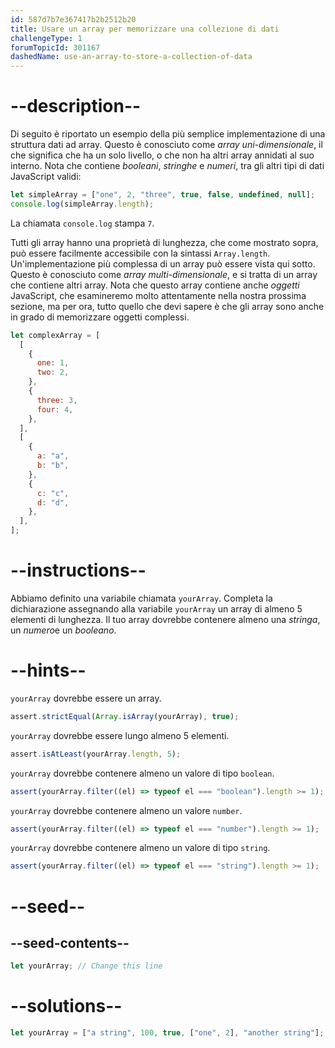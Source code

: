 ```yaml
---
id: 587d7b7e367417b2b2512b20
title: Usare un array per memorizzare una collezione di dati
challengeType: 1
forumTopicId: 301167
dashedName: use-an-array-to-store-a-collection-of-data
---
```


# --description--

Di seguito è riportato un esempio della più semplice implementazione di una struttura dati ad array. Questo è conosciuto come <dfn>array uni-dimensionale</dfn>, il che significa che ha un solo livello, o che non ha altri array annidati al suo interno. Nota che contiene <dfn>booleani</dfn>, <dfn>stringhe</dfn> e <dfn>numeri</dfn>, tra gli altri tipi di dati JavaScript validi:

```js
let simpleArray = ["one", 2, "three", true, false, undefined, null];
console.log(simpleArray.length);
```

La chiamata `console.log` stampa `7`.

Tutti gli array hanno una proprietà di lunghezza, che come mostrato sopra, può essere facilmente accessibile con la sintassi `Array.length`. Un'implementazione più complessa di un array può essere vista qui sotto. Questo è conosciuto come <dfn>array multi-dimensionale</dfn>, e si tratta di un array che contiene altri array. Nota che questo array contiene anche <dfn>oggetti</dfn> JavaScript, che esamineremo molto attentamente nella nostra prossima sezione, ma per ora, tutto quello che devi sapere è che gli array sono anche in grado di memorizzare oggetti complessi.

```js
let complexArray = [
  [
    {
      one: 1,
      two: 2,
    },
    {
      three: 3,
      four: 4,
    },
  ],
  [
    {
      a: "a",
      b: "b",
    },
    {
      c: "c",
      d: "d",
    },
  ],
];
```

# --instructions--

Abbiamo definito una variabile chiamata `yourArray`. Completa la dichiarazione assegnando alla variabile `yourArray` un array di almeno 5 elementi di lunghezza. Il tuo array dovrebbe contenere almeno una <dfn>stringa</dfn>, un <dfn>numero</dfn>e un <dfn>booleano</dfn>.

# --hints--

`yourArray` dovrebbe essere un array.

```js
assert.strictEqual(Array.isArray(yourArray), true);
```

`yourArray` dovrebbe essere lungo almeno 5 elementi.

```js
assert.isAtLeast(yourArray.length, 5);
```

`yourArray` dovrebbe contenere almeno un valore di tipo `boolean`.

```js
assert(yourArray.filter((el) => typeof el === "boolean").length >= 1);
```

`yourArray` dovrebbe contenere almeno un valore `number`.

```js
assert(yourArray.filter((el) => typeof el === "number").length >= 1);
```

`yourArray` dovrebbe contenere almeno un valore di tipo `string`.

```js
assert(yourArray.filter((el) => typeof el === "string").length >= 1);
```

# --seed--

## --seed-contents--

```js
let yourArray; // Change this line
```

# --solutions--

```js
let yourArray = ["a string", 100, true, ["one", 2], "another string"];
```
